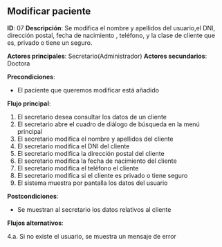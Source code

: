 ## Modificar paciente

**ID**: 07
**Descripción**: Se modifica el nombre y apellidos del
usuario,el DNI, dirección postal, fecha de nacimiento ,
teléfono, y la clase de cliente que es, privado o tiene un seguro.

**Actores principales**: Secretario(Administrador)
**Actores secundarios**: Doctora

**Precondiciones**:
* El paciente que queremos modificar está añadido

**Flujo principal**:
1. El secretario desea consultar los datos de un cliente
1. El secretario abre el cuadro de diálogo de búsqueda en la menú principal
1. El secretario modifica el nombre y apellidos del cliente
1. El secretario modifica el DNI del cliente
1. El secretario modifica la dirección postal del cliente
1. El secretario modifica la fecha de nacimiento del cliente
1. El secretario modifica el teléfono el cliente
1. El secretario modifica si el cliente es privado o tiene seguro
1. El sistema muestra por pantalla los datos del usuario

**Postcondiciones**:

* Se muestran al secretario los datos relativos al cliente

**Flujos alternativos**:

4.a. Si no existe el usuario, se muestra un mensaje de error

